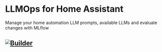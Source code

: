 # LLMOps for Home Assistant
Manage your home automation LLM prompts, available LLMs and evaluate changes with MLflow 

[![Builder](https://github.com/akshaya-a/mlflow-hass/actions/workflows/builder.yaml/badge.svg?branch=main)](https://github.com/akshaya-a/mlflow-hass/actions/workflows/builder.yaml)
--------------------

